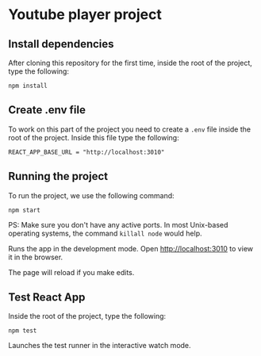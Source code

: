 # Youtube player project

## Install dependencies

After cloning this repository for the first time, inside the root of the project, type the following:

```
npm install
```
## Create .env file

To work on this part of the project you need to create a `.env` file inside the root of the project. Inside this file type the following:

```shell
REACT_APP_BASE_URL = "http://localhost:3010"
```


## Running the project

To run the project, we use the following command:

`npm start`

PS: Make sure you don't have any active ports. In most Unix-based operating systems, the command `killall node` would help. 

Runs the app in the development mode.
Open [http://localhost:3010](http://localhost:3010) to view it in the browser.

The page will reload if you make edits.

## Test React App

Inside the root of the project, type the following:

```
npm test
```

Launches the test runner in the interactive watch mode.
